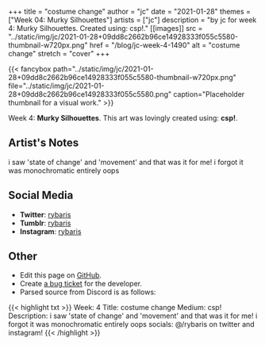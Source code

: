 +++
title =       "costume change"
author =      "jc"
date =        "2021-01-28"
themes =      ["Week 04: Murky Silhouettes"]
artists =     ["jc"]
description = "by jc for week 4: Murky Silhouettes. Created using: csp!."
[[images]]
              src = "../static/img/jc/2021-01-28+09dd8c2662b96ce14928333f055c5580-thumbnail-w720px.png"
              href = "/blog/jc-week-4-1490"
              alt = "costume change"
              stretch = "cover"
+++


{{< fancybox path="../static/img/jc/2021-01-28+09dd8c2662b96ce14928333f055c5580-thumbnail-w720px.png" file="../static/img/jc/2021-01-28+09dd8c2662b96ce14928333f055c5580.png" caption="Placeholder thumbnail for a visual work." >}}


Week 4: **Murky Silhouettes**. This art was lovingly created using: **csp!**.

## Artist's Notes

i saw 'state of change' and 'movement' and that was it for me! i forgot it was monochromatic entirely oops

## Social Media

- **Twitter**: <a href='https://twitter.com/rybaris' target='_blank'>rybaris</a>
- **Tumblr**: <a href='https://rybaris.tumblr.com' target='_blank'>rybaris</a>
- **Instagram**: <a href='https://instagram.com/rybaris' target='_blank'>rybaris</a>

## Other

- Edit this page on [GitHub](https://github.com/teaminkling/web-refresh/edit/main/content/blog/jc-week-4-1490.md).
- Create [a bug ticket](https://github.com/teaminkling/web-refresh/issues/new?assignees=&labels=bug&template=problem-report.md&title=) for the developer.
- Parsed source from Discord is as follows:

{{< highlight txt >}}
Week: 4
Title: costume change
Medium: csp!
Description: i saw 'state of change' and 'movement' and that was it for me! i forgot it was monochromatic entirely oops
socials: @/rybaris on twitter and instagram!
{{< /highlight >}}